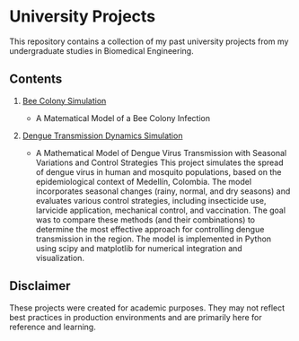 # University Projects

This repository contains a collection of my past university projects 
from my undergraduate studies in Biomedical Engineering.

## Contents
1. [Bee Colony Simulation](./varroa_honey_production)  
   - A Matematical Model of a Bee Colony Infection
2. [Dengue Transmission Dynamics Simulation](./dengue_transmission)

   - A Mathematical Model of Dengue Virus Transmission with Seasonal Variations and Control Strategies
     This project simulates the spread of dengue virus in human and mosquito populations, based on the epidemiological context of Medellín, Colombia. The model incorporates seasonal changes (rainy, normal, and dry       seasons) and evaluates various control strategies, including insecticide use, larvicide application, mechanical control, and vaccination. The goal was to compare these methods (and their combinations) to            determine the most effective approach for controlling dengue transmission in the region. The model is implemented in Python using scipy and matplotlib for numerical integration and visualization.
## Disclaimer
These projects were created for academic purposes. They may not reflect 
best practices in production environments and are primarily here for 
reference and learning.
